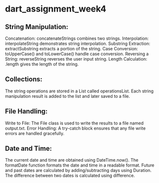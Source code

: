 # dart_assignment_week4
## String Manipulation:
Concatenation: concatenateStrings combines two strings.
Interpolation: interpolateString demonstrates string interpolation.
Substring Extraction: extractSubstring extracts a portion of the string.
Case Conversion: toUpperCase() and toLowerCase() handle case conversion.
Reversing a String: reverseString reverses the user input string.
Length Calculation: .length gives the length of the string.
## Collections:
The string operations are stored in a List called operationsList.
Each string manipulation result is added to the list and later saved to a file.
## File Handling:
Write to File: The File class is used to write the results to a file named output.txt.
Error Handling: A try-catch block ensures that any file write errors are handled gracefully.
## Date and Time:
The current date and time are obtained using DateTime.now().
The formatDate function formats the date and time in a readable format.
Future and past dates are calculated by adding/subtracting days using Duration.
The difference between two dates is calculated using difference.
